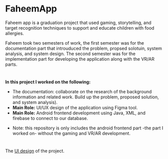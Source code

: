# FaheemApp
Faheem app is a graduation project that used gaming, storytelling, and target recognition techniques to support and educate children with food allergies. 

Faheem took two semesters of work, the first semester was for the documentation part that introuduced the problem, propsed solotuin, system analysis, and system design. The second semester was for the implementation part for developing the application along with the VR/AR parts.
#
**In this project I worked on the following:**
- The documentation: collaborate on the research of the background information and related work. Build up the problem, proposed solution, and system analysis).
- **Main Role:** UI/UX design of the application using Figma tool.
- **Main Role:** Android frontend development using Java, XML, and firebase to connect to our database.

* Note: this repository is only includes the android frontend part -the part I worked on- without the gaming and VR/AR development.
#
The [UI design](https://www.figma.com/file/YJr5f8Fb7Vylqpnqhd3mPu/Application-UI?node-id=0%3A1) of the project.
